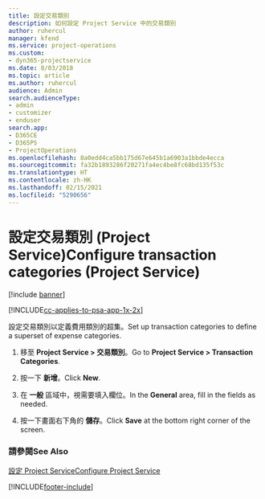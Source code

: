 ```yaml
---
title: 設定交易類別
description: 如何設定 Project Service 中的交易類別
author: ruhercul
manager: kfend
ms.service: project-operations
ms.custom:
- dyn365-projectservice
ms.date: 8/03/2018
ms.topic: article
ms.author: ruhercul
audience: Admin
search.audienceType:
- admin
- customizer
- enduser
search.app:
- D365CE
- D365PS
- ProjectOperations
ms.openlocfilehash: 8a0edd4ca5bb175d67e645b1a6903a1bbde4ecca
ms.sourcegitcommit: fa32b1893286f20271fa4ec4be8fc68bd135f53c
ms.translationtype: HT
ms.contentlocale: zh-HK
ms.lasthandoff: 02/15/2021
ms.locfileid: "5290656"
---
```

# <a name="configure-transaction-categories-project-service"></a><span data-ttu-id="2b5cb-103">設定交易類別 (Project Service)</span><span class="sxs-lookup"><span data-stu-id="2b5cb-103">Configure transaction categories (Project Service)</span></span>

[!include [banner](../includes/psa-now-project-operations.md)]

[!INCLUDE[cc-applies-to-psa-app-1x-2x](../includes/cc-applies-to-psa-app-1x-2x.md)]

<span data-ttu-id="2b5cb-104">設定交易類別以定義費用類別的超集。</span><span class="sxs-lookup"><span data-stu-id="2b5cb-104">Set up transaction categories to define a superset of expense categories.</span></span>  
  
1.  <span data-ttu-id="2b5cb-105">移至 **Project Service > 交易類別**。</span><span class="sxs-lookup"><span data-stu-id="2b5cb-105">Go to **Project Service > Transaction Categories**.</span></span>  
  
2.  <span data-ttu-id="2b5cb-106">按一下 **新增**。</span><span class="sxs-lookup"><span data-stu-id="2b5cb-106">Click **New**.</span></span>  
  
3.  <span data-ttu-id="2b5cb-107">在 **一般** 區域中，視需要填入欄位。</span><span class="sxs-lookup"><span data-stu-id="2b5cb-107">In the **General** area, fill in the fields as needed.</span></span>  
  
4.  <span data-ttu-id="2b5cb-108">按一下畫面右下角的 **儲存**。</span><span class="sxs-lookup"><span data-stu-id="2b5cb-108">Click **Save** at the bottom right corner of the screen.</span></span>  
  
### <a name="see-also"></a><span data-ttu-id="2b5cb-109">請參閱</span><span class="sxs-lookup"><span data-stu-id="2b5cb-109">See Also</span></span>  
 [<span data-ttu-id="2b5cb-110">設定 Project Service</span><span class="sxs-lookup"><span data-stu-id="2b5cb-110">Configure Project Service</span></span>](../psa/configure.md)


[!INCLUDE[footer-include](../includes/footer-banner.md)]